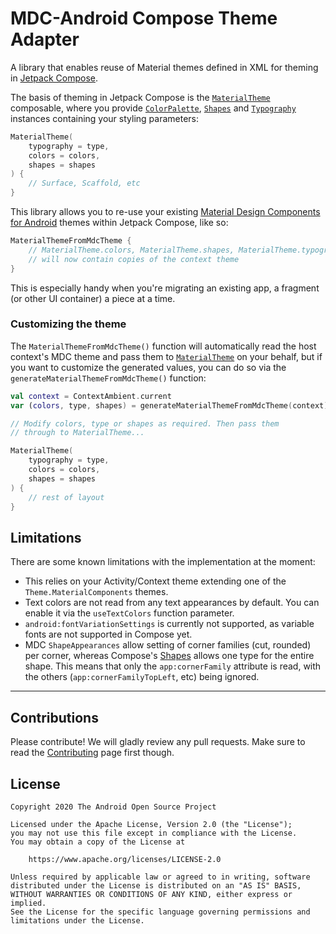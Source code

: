 # MDC-Android Compose Theme Adapter

A library that enables reuse of Material themes defined in XML for theming in [Jetpack Compose](https://developer.android.com/jetpackcompose).

The basis of theming in Jetpack Compose is the [`MaterialTheme`][materialtheme] composable, where you provide [`ColorPalette`](https://developer.android.com/reference/kotlin/androidx/ui/material/ColorPalette), [`Shapes`](https://developer.android.com/reference/kotlin/androidx/ui/material/Shapes) and [`Typography`](https://developer.android.com/reference/kotlin/androidx/ui/material/Typography) instances containing your styling parameters:

``` kotlin
MaterialTheme(
    typography = type,
    colors = colors,
    shapes = shapes
) {
    // Surface, Scaffold, etc
}
```

This library allows you to re-use your existing [Material Design Components for Android](https://github.com/material-components/material-components-android) themes within Jetpack Compose, like so:


``` kotlin
MaterialThemeFromMdcTheme {
    // MaterialTheme.colors, MaterialTheme.shapes, MaterialTheme.typography
    // will now contain copies of the context theme
}
```

This is especially handy when you're migrating an existing app, a fragment (or other UI container) a piece at a time.

### Customizing the theme

The `MaterialThemeFromMdcTheme()` function will automatically read the host context's MDC theme and pass them to [`MaterialTheme`][materialtheme] on your behalf, but if you want to customize the generated values, you can do so via the `generateMaterialThemeFromMdcTheme()` function:

``` kotlin
val context = ContextAmbient.current
var (colors, type, shapes) = generateMaterialThemeFromMdcTheme(context)

// Modify colors, type or shapes as required. Then pass them
// through to MaterialTheme...

MaterialTheme(
    typography = type,
    colors = colors,
    shapes = shapes
) {
    // rest of layout
}
```

</details>

## Limitations

There are some known limitations with the implementation at the moment:

* This relies on your Activity/Context theme extending one of the `Theme.MaterialComponents` themes.
* Text colors are not read from any text appearances by default. You can enable it via the `useTextColors` function parameter.
* `android:fontVariationSettings` is currently not supported, as variable fonts are not supported in Compose yet.
* MDC `ShapeAppearances` allow setting of corner families (cut, rounded) per corner, whereas Compose's [Shapes][shapes] allows one type for the entire shape. This means that only the `app:cornerFamily` attribute is read, with the others (`app:cornerFamilyTopLeft`, etc) being ignored.

 [materialtheme]: https://developer.android.com/reference/kotlin/androidx/ui/material/MaterialTheme
 [shapes]: https://developer.android.com/reference/kotlin/androidx/ui/material/Shapes

---

## Contributions

Please contribute! We will gladly review any pull requests.
Make sure to read the [Contributing](CONTRIBUTING.md) page first though.

## License

```
Copyright 2020 The Android Open Source Project
 
Licensed under the Apache License, Version 2.0 (the "License");
you may not use this file except in compliance with the License.
You may obtain a copy of the License at

    https://www.apache.org/licenses/LICENSE-2.0

Unless required by applicable law or agreed to in writing, software
distributed under the License is distributed on an "AS IS" BASIS,
WITHOUT WARRANTIES OR CONDITIONS OF ANY KIND, either express or implied.
See the License for the specific language governing permissions and
limitations under the License.
```

[compose]: https://developer.android.com/jetpack/compose
[snap]: https://oss.sonatype.org/content/repositories/snapshots/dev/chrisbanes/accompanist/
[mdc]: https://material.io/develop/android/
